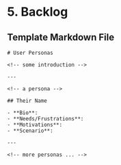 # 5. Backlog

## Template Markdown File

```text
# User Personas

<!-- some introduction -->

---

<!-- a persona -->

## Their Name

- **Bio**:
- **Needs/Frustrations**:
- **Motivations**:
- **Scenario**:

---

<!-- more personas ... -->
```

